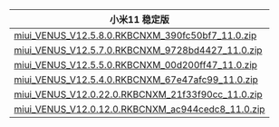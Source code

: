 | 小米11  稳定版    |
| ---- |
| [miui_VENUS_V12.5.8.0.RKBCNXM_390fc50bf7_11.0.zip](https://hugeota.d.miui.com/V12.5.8.0.RKBCNXM/miui_VENUS_V12.5.8.0.RKBCNXM_390fc50bf7_11.0.zip)    |
| [miui_VENUS_V12.5.7.0.RKBCNXM_9728bd4427_11.0.zip](https://hugeota.d.miui.com/V12.5.7.0.RKBCNXM/miui_VENUS_V12.5.7.0.RKBCNXM_9728bd4427_11.0.zip)    |
| [miui_VENUS_V12.5.5.0.RKBCNXM_00d200ff47_11.0.zip](https://hugeota.d.miui.com/V12.5.5.0.RKBCNXM/miui_VENUS_V12.5.5.0.RKBCNXM_00d200ff47_11.0.zip)    |
| [miui_VENUS_V12.5.4.0.RKBCNXM_67e47afc99_11.0.zip](https://hugeota.d.miui.com/V12.5.4.0.RKBCNXM/miui_VENUS_V12.5.4.0.RKBCNXM_67e47afc99_11.0.zip)    |
| [miui_VENUS_V12.0.22.0.RKBCNXM_21f33f90cc_11.0.zip](https://hugeota.d.miui.com/V12.0.22.0.RKBCNXM/miui_VENUS_V12.0.22.0.RKBCNXM_21f33f90cc_11.0.zip)    |
| [miui_VENUS_V12.0.12.0.RKBCNXM_ac944cedc8_11.0.zip](https://hugeota.d.miui.com/V12.0.12.0.RKBCNXM/miui_VENUS_V12.0.12.0.RKBCNXM_ac944cedc8_11.0.zip)    |

